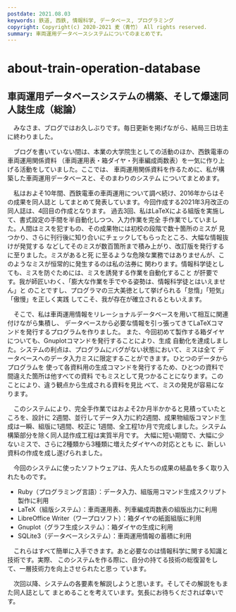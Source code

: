 ```yaml
---
postdate: 2021.08.03
keywords: 鉄道, 西鉄, 情報科学, データベース, プログラミング
copyright: Copyright(c) 2020-2021 麦（青竹） All rights reserved.
summary: 車両運用データベースシステムについてのまとめです。
---
```


# about-train-operation-database

## 車両運用データベースシステムの構築、そして爆速同人誌生成（総論）

　みなさま、ブログではお久しぶりです。毎日更新を掲げながら、結局三日坊主に終わりました。

　ブログを書いていない間は、本業の大学院生としての活動のほか、西鉄電車の車両運用関係資料
（車両運用表・箱ダイヤ・列車編成両数表）を一気に作り上げる活動をしていました。ここでは、
車両運用関係資料を作るために、私が構築した車両運用データベースと、そのまわりのシステム
についてまとめます。

　私はおよそ10年間、西鉄電車の車両運用について調べ続け、2016年からはその成果を同人誌と
してまとめて発表しています。今回作成する2021年3月改正の同人誌は、4回目の作成となります。
過去3回、私はLaTeXによる組版を実施して、書式設定の手間を半自動化しつつ、入力作業を完全
手作業でしていました。人間はミスを犯すもの、その成果物には初校の段階で数十箇所のミスが
見つかり、さらに刊行後に知り合いにチェックしてもらったところ、大幅な情報抜けが発覚する
などしてそのミスが数百箇所まで積み上がり、改訂版を発行するに至りました。ミスがあると死
に至るような危険な業務ではありませんが、このようなミスが恒常的に発生するのは私の沽券に
関わります。情報科学徒としても、ミスを防ぐためには、ミスを誘発する作業を自動化すること
が肝要です。我が師匠いわく、「膨大な作業を手でやる姿勢は、情報科学徒とはいえません」と
のことですし、プログラマの三大美徳として挙げられる「怠惰」「短気」「傲慢」を正しく実践
してこそ、我が存在が確立されるともいえます。

　そこで、私は車両運用情報をリレーショナルデータベースを用いて相互に関連付けながら集積し、
データベースから必要な情報を引っ張ってきてLaTeXコマンドを発行するプログラムを作りました。
また、今回初めて製作する箱ダイヤについても、Gnuplotコマンドを発行することにより、生成
自動化を達成しました。システムの利点は、プログラムにバグがない状態において、ミスは全て
データベースへのデータ入力ミスに限定することができます。ひとつのデータからプログラムを
使って各資料用の生成コマンドを発行するため、ひとつの資料で間違えた箇所は他すべての資料
でもミスとして見つかることになります。このことにより、違う観点から生成される資料を見比
べて、ミスの発見が容易になります。

　このシステムにより、完全手作業ではおよそ2か月半かかると見積っていたところを、設計に
2週間、並行してデータ入力に約2週間、成果物組版コマンド生成は一瞬、組版に1週間、校正に
1週間、全工程1か月で完成しました。システム構築部分を除く同人誌作成工程は実質半月です。
大幅に短い期間で、大幅に少ないミスで、さらに2種類から3種類に増えたダイヤへの対応ととも
に、新しい資料の作成を成し遂げられました。

　今回のシステムに使ったソフトウェアは、先人たちの成果の結晶を多く取り入れたものです。

- Ruby（プログラミング言語）：データ入力、組版用コマンド生成スクリプト製作に利用
- LaTeX（組版システム）：車両運用表、列車編成両数表の組版出力に利用
- LibreOffice Writer（ワープロソフト）：箱ダイヤの紙面組版に利用
- Gnuplot（グラフ生成システム）：箱ダイヤの生成に利用
- SQLite3（データベースシステム）：車両運用情報の蓄積に利用

　これらはすべて簡単に入手できます。あと必要なのは情報科学に関する知識と技術です。実際、
このシステムを作る際に、自分の持てる技術の総復習をして、一層技術力を向上させられたと思っ
ています。

　次回以降、システムの各要素を解説しようと思います。そしてその解説をもまた同人誌として
まとめることを考えています。気長にお待ちくだされば幸いです。

